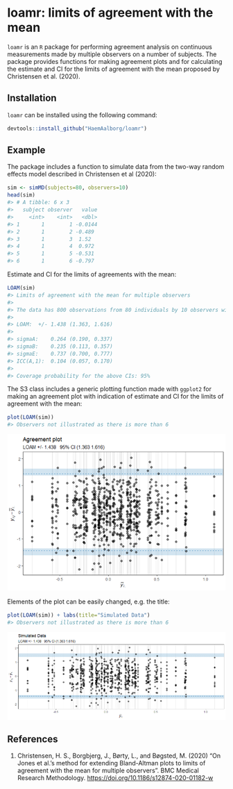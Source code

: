 
<!-- README.md is generated from README.Rmd. Please edit that file -->

# loamr: limits of agreement with the mean

`loamr` is an `R` package for performing agreement analysis on
continuous measurements made by multiple observers on a number of
subjects. The package provides functions for making agreement plots and
for calculating the estimate and CI for the limits of agreement with the
mean proposed by Christensen et al. (2020).

## Installation

`loamr` can be installed using the following command:

``` r
devtools::install_github("HaemAalborg/loamr")
```

## Example

The package includes a function to simulate data from the two-way random
effects model described in Christensen et al (2020):

``` r
sim <- simMD(subjects=80, observers=10)
head(sim)
#> # A tibble: 6 x 3
#>   subject observer   value
#>     <int>    <int>   <dbl>
#> 1       1        1 -0.0144
#> 2       1        2 -0.489 
#> 3       1        3  1.52  
#> 4       1        4  0.972 
#> 5       1        5 -0.531 
#> 6       1        6 -0.797
```

Estimate and CI for the limits of agreements with the mean:

``` r
LOAM(sim)
#> Limits of agreement with the mean for multiple observers
#> 
#> The data has 800 observations from 80 individuals by 10 observers with 1 measurements
#> 
#> LOAM:  +/- 1.438 (1.363, 1.616)
#> 
#> sigmaA:    0.264 (0.190, 0.337)
#> sigmaB:    0.235 (0.113, 0.357)
#> sigmaE:    0.737 (0.700, 0.777)
#> ICC(A,1):  0.104 (0.057, 0.170)
#> 
#> Coverage probability for the above CIs: 95%
```

The S3 class includes a generic plotting function made with `ggplot2`
for making an agreement plot with indication of estimate and CI for the
limits of agreement with the mean:

``` r
plot(LOAM(sim))
#> Observers not illustrated as there is more than 6
```

![](man/figures/README-unnamed-chunk-5-1.png)<!-- -->

Elements of the plot can be easily changed, e.g. the title:

``` r
plot(LOAM(sim)) + labs(title="Simulated Data")
#> Observers not illustrated as there is more than 6
```

![](man/figures/README-unnamed-chunk-6-1.png)<!-- -->

## References

1.  Christensen, H. S., Borgbjerg, J., Børty, L., and Bøgsted, M. (2020)
    “On Jones et al.’s method for extending Bland-Altman plots to limits
    of agreement with the mean for multiple observers”. BMC Medical
    Research Methodology. <https://doi.org/10.1186/s12874-020-01182-w>
